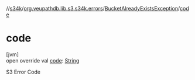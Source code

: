//[s34k](../../../index.md)/[org.veupathdb.lib.s3.s34k.errors](../index.md)/[BucketAlreadyExistsException](index.md)/[code](code.md)

# code

[jvm]\
open override val [code](code.md): [String](https://kotlinlang.org/api/latest/jvm/stdlib/kotlin/-string/index.html)

S3 Error Code
